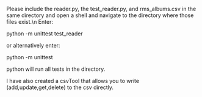 Please include the reader.py, the test_reader.py, and rms_albums.csv in the same directory
and open a shell and navigate to the directory where those files exist.\n
Enter:

python -m unittest test_reader

or alternatively enter:

python -m unittest

python will run all tests in the directory.


I have also created a csvTool that allows you to write (add,update,get,delete) to the csv directly.
